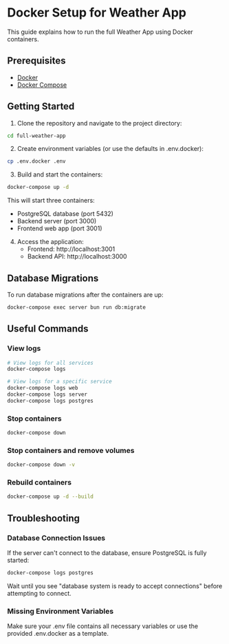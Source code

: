 # Docker Setup for Weather App

This guide explains how to run the full Weather App using Docker containers.

## Prerequisites

- [Docker](https://docs.docker.com/get-docker/)
- [Docker Compose](https://docs.docker.com/compose/install/)

## Getting Started

1. Clone the repository and navigate to the project directory:

```bash
cd full-weather-app
```

2. Create environment variables (or use the defaults in .env.docker):

```bash
cp .env.docker .env
```

3. Build and start the containers:

```bash
docker-compose up -d
```

This will start three containers:
- PostgreSQL database (port 5432)
- Backend server (port 3000)
- Frontend web app (port 3001)

4. Access the application:
   - Frontend: http://localhost:3001
   - Backend API: http://localhost:3000

## Database Migrations

To run database migrations after the containers are up:

```bash
docker-compose exec server bun run db:migrate
```

## Useful Commands

### View logs
```bash
# View logs for all services
docker-compose logs

# View logs for a specific service
docker-compose logs web
docker-compose logs server
docker-compose logs postgres
```

### Stop containers
```bash
docker-compose down
```

### Stop containers and remove volumes
```bash
docker-compose down -v
```

### Rebuild containers
```bash
docker-compose up -d --build
```

## Troubleshooting

### Database Connection Issues
If the server can't connect to the database, ensure PostgreSQL is fully started:

```bash
docker-compose logs postgres
```

Wait until you see "database system is ready to accept connections" before attempting to connect.

### Missing Environment Variables
Make sure your .env file contains all necessary variables or use the provided .env.docker as a template.
